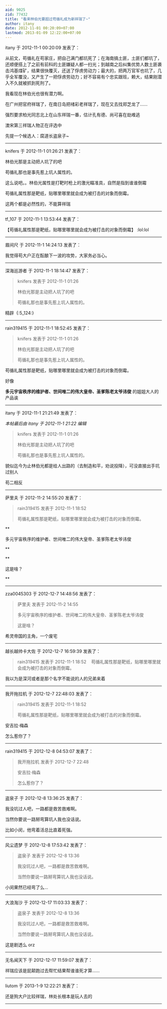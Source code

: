 ```yaml
---
aid: 9025
zid: 77432
title: "看来林伯光要超过苟循礼成为新祥瑞了~"
author: itany
date: 2012-11-01 00:20:09+07:00
lastmod: 2013-01-09 12:22:00+07:00
---
```


itany 于 2012-11-1 00:20:09 发表了：

从前文，苟循礼在苟家庄，把自己满门都坑死了；在海南搞土匪，土匪们都坑了，还顺便搭上了之前有前科的土匪嫌疑人都一扫光；到越南之后纠集优势人数土匪袭击鸿基煤矿，结果很快覆灭，还送了俘虏劳动力；最大的，把两万官军也坑了，几乎全军覆没，又产生了一把俘虏劳动力；好不容易有个忠实跟班，赖大，结果刚潜入不久就被抓到死刑了。

我看现在林伯光也很有潜力啊。

在广州把官府祥瑞了，在南日岛把禇彩老祥瑞了，现在又去找郑芝龙了……

强烈要求柏光同志北上在山东祥瑞一番，估计孔有德、尚可喜在劫难逃

澳宋第三祥瑞人物正在评选中

先提一个候选人：腐道长盗泉子~

---

knifers 于 2012-11-1 01:26:21 发表了：

林伯光那是主动把人坑了的吧

苟循礼那也是事先惹上坑人属性的。

这么说吧。。林伯光属性是打靶时枪上的激光瞄准具，自然是指到谁谁倒霉

苟循礼属性那是靶纸，贴哪里哪里就会成为被打击的对象而倒霉。

这两个都是必然性的，不能算祥瑞

---

tf_107 于 2012-11-1 13:53:44 发表了：

【苟循礼属性那是靶纸，贴哪里哪里就会成为被打击的对象而倒霉】
:lol:lol

---

眉间尺 于 2012-11-1 14:24:13 发表了：

我觉得苟大户正在酝酿下一波的攻势，大家务必当心。

---

深海巡游者 于 2012-11-1 18:14:47 发表了：

> knifers 发表于 2012-11-1 01:26
>
> 林伯光那是主动把人坑了的吧
>
> 苟循礼那也是事先惹上坑人属性的。

精辟&nbsp;&nbsp;{:5_124:}

---

rain319415 于 2012-11-1 18:52:45 发表了：

> knifers 发表于 2012-11-1 01:26
>
> 林伯光那是主动把人坑了的吧
>
> 苟循礼那也是事先惹上坑人属性的。

苟循礼属性那是靶纸，贴哪里哪里就会成为被打击的对象而倒霉。

好像

**多元宇宙秩序的维护者、世间唯二的伟大皇帝、圣爹陈老太爷讳俊**
的姐姐大人的产品诶

---

itany 于 2012-11-1 21:21:49 发表了：

_本帖最后由 itany 于 2012-11-1 21:22 编辑_

> knifers 发表于 2012-11-1 01:26
>
> 林伯光那是主动把人坑了的吧
>
> 苟循礼那也是事先惹上坑人属性的。

貌似迄今为止林伯光都是给人出路的（去制造和平，劝说投降），可没直接出手坑过别人

苟二相反

---

萨里夫 于 2012-11-2 14:55:20 发表了：

> rain319415 发表于 2012-11-1 18:52
>
> 苟循礼属性那是靶纸，贴哪里哪里就会成为被打击的对象而倒霉。

\*\*

多元宇宙秩序的维护者、世间唯二的伟大皇帝、圣爹陈老太爷讳俊

\*\*

\*\*

这是啥？

\*\*

---

zza0045303 于 2012-12-7 14:48:56 发表了：

> 萨里夫 发表于 2012-11-2 14:55
>
> 多元宇宙秩序的维护者、世间唯二的伟大皇帝、圣爹陈老太爷讳俊
>
> 这是啥？

希灵帝国的主角，一个废宅

---

越长越帅卡大佐 于 2012-12-7 16:59:39 发表了：

> rain319415 发表于 2012-11-1 18:52
> &nbsp;&nbsp;
> 苟循礼属性那是靶纸，贴哪里哪里就会成为被打击的对象而倒霉。&nbsp; &nbsp;

我以为是深河或者是那个名字不能说的人的兄弟来着

---

我开拖拉机 于 2012-12-7 22:48:03 发表了：

> rain319415 发表于 2012-11-1 18:52
>
> 苟循礼属性那是靶纸，贴哪里哪里就会成为被打击的对象而倒霉。

安吉拉·梅森

怎么惹你了？

---

rain319415 于 2012-12-8 04:53:07 发表了：

> 我开拖拉机 发表于 2012-12-7 22:48
>
> 安吉拉·梅森
>
> 怎么惹你了？

---

盗泉子 于 2012-12-8 13:36:25 发表了：

我没坑过人吧，一路都是救苦救难啊。

当然你要说一路掰弯算坑人我也没话说。

比如小闵，他弯着活总比直着死强。

---

风尘遗梦 于 2012-12-8 17:53:42 发表了：

> 盗泉子 发表于 2012-12-8 13:36
>
> 我没坑过人吧，一路都是救苦救难啊。
>
> 当然你要说一路掰弯算坑人我也没话说。

小闵果然已经弯了么...

---

大浪淘沙 于 2012-12-17 11:03:33 发表了：

> 盗泉子 发表于 2012-12-8 13:36
>
> 我没坑过人吧，一路都是救苦救难啊。
>
> 当然你要说一路掰弯算坑人我也没话说。

这是剧透么 orz

---

无名闻天下 于 2012-12-17 11:59:07 发表了：

祥瑞应该是屁颠跑过去帮忙结果帮谁谁死才算……

---

liutom 于 2013-1-9 12:22:21 发表了：

还是狗大户比较祥瑞，林处长根本是玩人去的

---
